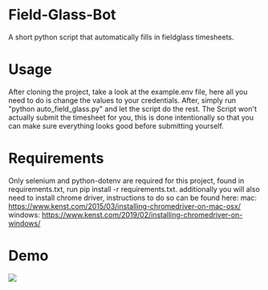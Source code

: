 # Field-Glass-Bot
A short python script that automatically fills in fieldglass timesheets.
# Usage
After cloning the project, take a look at the example.env file, here all you need to do is change the values 
to your credentials.
After, simply run "python auto_field_glass.py" and let the script do the rest.
The Script won't actually submit the timesheet for you, this is done intentionally
so that you can make sure everything looks good before submitting yourself.
# Requirements
Only selenium and python-dotenv are required for this project, found in requirements.txt, run pip install -r requirements.txt.
additionally you will also need to install chrome driver, instructions to do so can be found here:
mac: https://www.kenst.com/2015/03/installing-chromedriver-on-mac-osx/
windows: https://www.kenst.com/2019/02/installing-chromedriver-on-windows/
# Demo
![](demo.gif)

